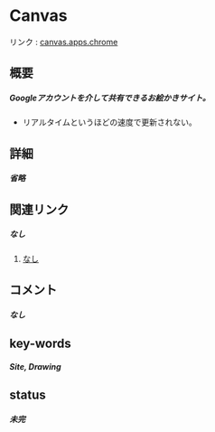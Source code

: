 # Canvas

リンク : [canvas.apps.chrome](https://canvas.apps.chrome/)

## 概要
##### Googleアカウントを介して共有できるお絵かきサイト。
- リアルタイムというほどの速度で更新されない。

## 詳細
##### 省略

## 関連リンク
##### なし
1. [なし]()

## コメント
##### なし

## key-words
##### Site, Drawing

## status
##### 未完
